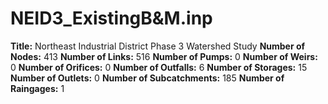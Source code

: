 # NEID3_ExistingB&M.inp
**Title:**  Northeast Industrial District Phase 3 Watershed Study
**Number of Nodes:** 413
**Number of Links:** 516
**Number of Pumps:** 0
**Number of Weirs:** 0
**Number of Orifices:** 0
**Number of Outfalls:** 6
**Number of Storages:** 15
**Number of Outlets:** 0
**Number of Subcatchments:** 185
**Number of Raingages:** 1
